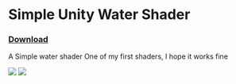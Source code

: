 # Simple Unity Water Shader

### [Download](https://github.com/z3y/water-shader/releases)

A Simple water shader
One of my first shaders, I hope it works fine

![](https://i.imgur.com/FIxxeoE.png)
![](https://i.imgur.com/cm7BVg9.png)
